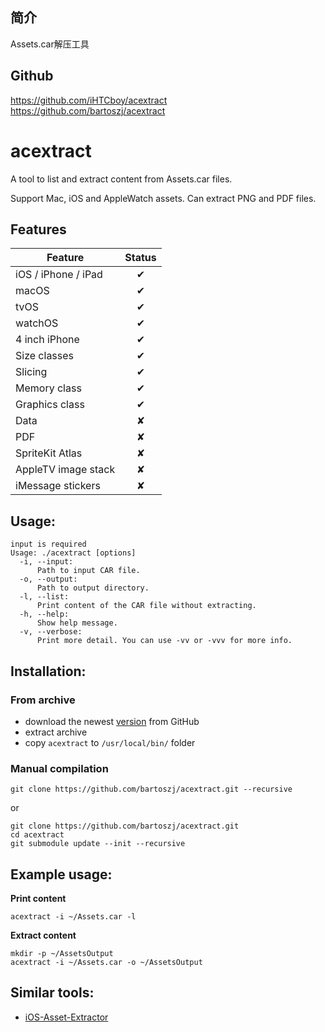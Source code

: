 ## 简介
Assets.car解压工具

## Github
https://github.com/iHTCboy/acextract \
https://github.com/bartoszj/acextract

acextract
=========

A tool to list and extract content from Assets.car files.

Support Mac, iOS and AppleWatch assets. Can extract PNG and PDF files.

## Features

| Feature              | Status |
| -------------------- | :----: |
| iOS / iPhone / iPad  | ✔     |
| macOS                | ✔     |
| tvOS                 | ✔     |
| watchOS              | ✔     |
| 4 inch iPhone        | ✔     |
| Size classes         | ✔     |
| Slicing              | ✔     |
| Memory class         | ✔     |
| Graphics class       | ✔     |
| Data                 | ✘      |
| PDF                  | ✘      |
| SpriteKit Atlas      | ✘      |
| AppleTV image stack  | ✘      |
| iMessage stickers    | ✘      |

## Usage:
    input is required
    Usage: ./acextract [options]
      -i, --input:  
          Path to input CAR file.
      -o, --output:
          Path to output directory.
      -l, --list:
          Print content of the CAR file without extracting.
      -h, --help:
          Show help message.
      -v, --verbose:
          Print more detail. You can use -vv or -vvv for more info.

## Installation:

### From archive

- download the newest [version](https://github.com/iHTCboy/acextract/releases) from GitHub
- extract archive
- copy `acextract` to `/usr/local/bin/` folder

### Manual compilation

    git clone https://github.com/bartoszj/acextract.git --recursive

or

    git clone https://github.com/bartoszj/acextract.git
    cd acextract
    git submodule update --init --recursive

## Example usage:

**Print content**

    acextract -i ~/Assets.car -l

**Extract content**

    mkdir -p ~/AssetsOutput
    acextract -i ~/Assets.car -o ~/AssetsOutput

## Similar tools:
- [iOS-Asset-Extractor](https://github.com/Marxon13/iOS-Asset-Extractor)

